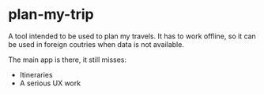 # plan-my-trip

A tool intended to be used to plan my travels. It has to work offline, so it can be used in foreign coutries when data is not available.

The main app is there, it still misses:

* Itineraries
* A serious UX work
